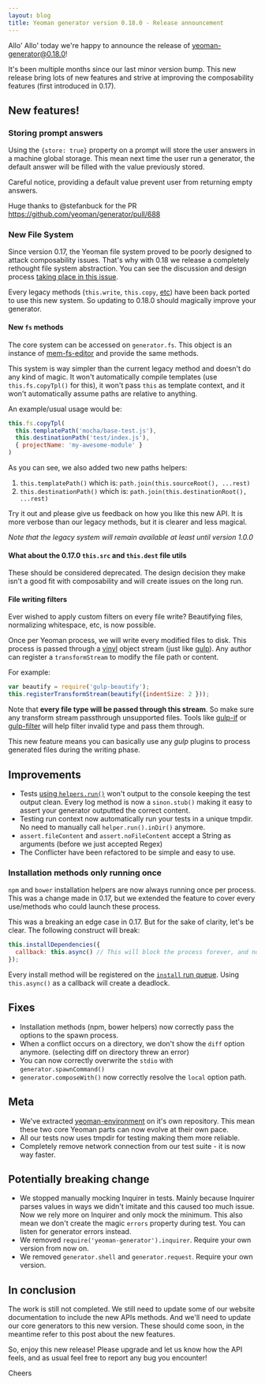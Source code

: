 ```yaml
---
layout: blog
title: Yeoman generator version 0.18.0 - Release announcement
---
```


Allo' Allo' today we're happy to announce the release of [yeoman-generator@0.18.0](https://www.npmjs.org/package/yeoman-generator)!

It's been multiple months since our last minor version bump. This new release bring lots of new features and strive at improving the composability features (first introduced in 0.17).

## New features!

### Storing prompt answers

Using the `{store: true}` property on a prompt will store the user answers in a machine global storage. This mean next time the user run a generator, the default answer will be filled with the value previously stored.

Careful notice, providing a default value prevent user from returning empty answers.

Huge thanks to @stefanbuck for the PR https://github.com/yeoman/generator/pull/688

### New File System

Since version 0.17, the Yeoman file system proved to be poorly designed to attack composability issues. That's why with 0.18 we release a completely rethought file system abstraction. You can see the discussion and design process [taking place in this issue](https://github.com/yeoman/generator/issues/658).

Every legacy methods (`this.write`, `this.copy`, [etc](http://yeoman.github.io/generator/actions.html)) have been back ported to use this new system. So updating to 0.18.0 should magically improve your generator.

#### New `fs` methods

The core system can be accessed on `generator.fs`. This object is an instance of [mem-fs-editor](https://github.com/SBoudrias/mem-fs-editor) and provide the same methods.

This system is way simpler than the current legacy method and doesn't do any kind of magic. It won't automatically compile templates (use `this.fs.copyTpl()` for this), it won't pass `this` as template context, and it won't automatically assume paths are relative to anything.

An example/usual usage would be:

```js
this.fs.copyTpl(
  this.templatePath('mocha/base-test.js'),
  this.destinationPath('test/index.js'),
  { projectName: 'my-awesome-module' }
)
```

As you can see, we also added two new paths helpers:

1. `this.templatePath()` which is: `path.join(this.sourceRoot(), ...rest)`
2. `this.destinationPath()` which is: `path.join(this.destinationRoot(), ...rest)`

Try it out and please give us feedback on how you like this new API. It is more verbose than our legacy methods, but it is clearer and less magical.

_Note that the legacy system will remain available at least until version 1.0.0_

#### What about the 0.17.0 `this.src` and `this.dest` file utils

These should be considered deprecated. The design decision they make isn't a good fit with composability and will create issues on the long run.

#### File writing filters

Ever wished to apply custom filters on every file write? Beautifying files, normalizing whitespace, etc, is now possible.

Once per Yeoman process, we will write every modified files to disk. This process is passed through a [vinyl](https://github.com/wearefractal/vinyl) object stream (just like [gulp](http://gulpjs.com/)). Any author can register a `transformStream` to modify the file path or content.

For example:

```js
var beautify = require('gulp-beautify');
this.registerTransformStream(beautify({indentSize: 2 }));
```

Note that **every file type will be passed through this stream**. So make sure any transform stream passthrough unsupported files. Tools like [gulp-if](https://github.com/robrich/gulp-if) or [gulp-filter](https://github.com/sindresorhus/gulp-filter) will help filter invalid type and pass them through.

This new feature means you can basically use any _gulp_ plugins to process generated files during the writing phase.

## Improvements

- Tests [using `helpers.run()`](http://yeoman.io/authoring/testing.html) won't output to the console keeping the test output clean. Every log method is now a `sinon.stub()` making it easy to assert your generator outputted the correct content.
- Testing run context now automatically run your tests in a unique tmpdir. No need to manually call `helper.run().inDir()` anymore.
- `assert.fileContent` and `assert.noFileContent` accept a String as arguments (before we just accepted Regex)
- The Conflicter have been refactored to be simple and easy to use.

### Installation methods only running once

`npm` and `bower` installation helpers are now always running once per process. This was a change made in 0.17, but we extended the feature to cover every use/methods who could launch these process.

This was a breaking an edge case in 0.17. But for the sake of clarity, let's be clear. The following construct will break:

```js
this.installDependencies({
  callback: this.async() // This will block the process forever, and node will fail
});
```

Every install method will be registered on the [`install` run queue](http://yeoman.io/authoring/running-context.html). Using `this.async()` as a callback will create a deadlock.

## Fixes

- Installation methods (npm, bower helpers) now correctly pass the options to the spawn process.
- When a conflict occurs on a directory, we don't show the `diff` option anymore. (selecting diff on directory threw an error)
- You can now correctly overwrite the `stdio` with `generator.spawnCommand()`
- `generator.composeWith()` now correctly resolve the `local` option path.

## Meta

- We've extracted [yeoman-environment](https://github.com/yeoman/environment) on it's own repository. This mean these two core Yeoman parts can now evolve at their own pace.
- All our tests now uses tmpdir for testing making them more reliable.
- Completely remove network connection from our test suite - it is now way faster.

## Potentially breaking change

- We stopped manually mocking Inquirer in tests. Mainly because Inquirer parses values in ways we didn't imitate and this caused too much issue. Now we rely more on Inquirer and only mock the minimum. This also mean we don't create the magic `errors` property during test. You can listen for generator errors instead.
- We removed `require('yeoman-generator').inquirer`. Require your own version from now on.
- We removed `generator.shell` and `generator.request`. Require your own version.

## In conclusion

The work is still not completed. We still need to update some of our website documentation to include the new APIs methods. And we'll need to update our core generators to this new version. These should come soon, in the meantime refer to this post about the new features.

So, enjoy this new release! Please upgrade and let us know how the API feels, and as usual feel free to report any bug you encounter!

Cheers
